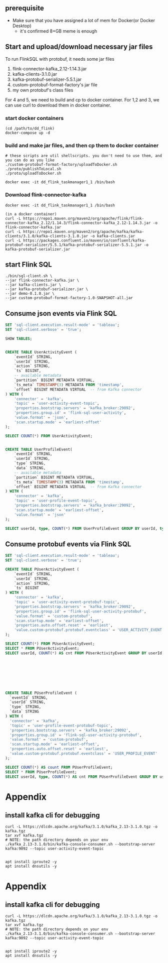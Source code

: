 ## prerequisite
- Make sure that you have assigned a lot of mem for Docker(or Docker Desktop)
  - it's confirmed 8+GB meme is enough

## Start and upload/download necessary jar files 
To run FlinkSQL with protobuf, it needs some jar files
1. flink-connector-kafka_2.12-1.14.3.jar
2. kafka-clients-3.1.0.jar 
3. kafka-protobuf-serializer-5.5.1.jar
4. custom-protobuf-format-factory's jar file
5. my own protobuf's class files

For 4 and 5, we need to build and cp to docker container.
For 1,2 and 3, we can use curl to download them in docker container.

### start docker containers
```shell
(cd /path/to/dd_flink)
docker-compose up -d
```

### build and make jar files, and then cp them to docker container
```shell
# these scripts are util shellscripts. you don't need to use them, and you can do as you like
./custom-protobuf-format-factory/uploadToDocker.sh
./proto/publishToLocal.sh
./proto/uploadToDocker.sh

docker exec -it dd_flink_taskmanager1_1 /bin/bash
```


### Download flink-connector-kafka
```shell
docker exec -it dd_flink_taskmanager1_1 /bin/bash

(in a docker container)
curl -L https://repo1.maven.org/maven2/org/apache/flink/flink-connector-kafka_2.12/1.14.3/flink-connector-kafka_2.12-1.14.3.jar -o flink-connector-kafka.jar
curl -L https://repo1.maven.org/maven2/org/apache/kafka/kafka-clients/3.1.0/kafka-clients-3.1.0.jar -o kafka-clients.jar
curl -L https://packages.confluent.io/maven/io/confluent/kafka-protobuf-serializer/5.5.1/kafka-protobuf-serializer-5.5.1.jar -o kafka-protobuf-serializer.jar
```


## start Flink SQL
```shell
./bin/sql-client.sh \
--jar flink-connector-kafka.jar \
--jar kafka-clients.jar \
--jar kafka-protobuf-serializer.jar \
--jar demo-0.1.0.jar \
--jar custom-protobuf-format-factory-1.0-SNAPSHOT-all.jar

```

## Consume json events via  Flink SQL
```sql
SET 'sql-client.execution.result-mode' = 'tableau';
SET 'sql-client.verbose' = 'true';

SHOW TABLES;


CREATE TABLE UserActivityEvent (
    `eventId` STRING,
    `userId` STRING,
    `action` STRING,
    `ts` BIGINT,
    -- available metadata
    `partition` BIGINT METADATA VIRTUAL,
    `ts_meta` TIMESTAMP(3) METADATA FROM 'timestamp',
    `offset` BIGINT METADATA VIRTUAL  -- from Kafka connector
) WITH (
    'connector' = 'kafka',
    'topic' = 'user-activity-event-topic',
    'properties.bootstrap.servers' = 'kafka_broker:29092',
    'properties.group.id' = 'flink-sql-user-activity',
    'value.format' = 'json',
    'scan.startup.mode' = 'earliest-offset'
);

SELECT COUNT(*) FROM UserActivityEvent;


CREATE TABLE UserProfileEvent(
    `eventId` STRING,
    `userId` STRING,
    `type` STRING,
    `data` STRING,
    -- available metadata
    `partition` BIGINT METADATA VIRTUAL,
    `ts_meta` TIMESTAMP(3) METADATA FROM 'timestamp',
    `offset` BIGINT METADATA VIRTUAL  -- from Kafka connector
) WITH (
    'connector' = 'kafka',
    'topic' = 'user-profile-event-topic',
    'properties.bootstrap.servers' = 'kafka_broker:29092',
    'scan.startup.mode' = 'earliest-offset',
    'value.format' = 'json'
);

SELECT userId, type, COUNT(*) FROM UserProfileEvent GROUP BY userId, type;
```


## Consume protobuf events via  Flink SQL
```sql
SET 'sql-client.execution.result-mode' = 'tableau';
SET 'sql-client.verbose' = 'true';

CREATE TABLE PUserActivityEvent (
    `eventId` STRING,
    `userId` STRING,
    `action` STRING,
    `ts` BIGINT
) WITH (
    'connector' = 'kafka',
    'topic' = 'user-activity-event-protobuf-topic',
    'properties.bootstrap.servers' = 'kafka_broker:29092',
    'properties.group.id' = 'flink-sql-user-activity-protobuf',
    'value.format' = 'custom-protobuf',
    'scan.startup.mode' = 'earliest-offset',
    'properties.auto.offset.reset' = 'earliest',
    'value.custom-protobuf.protobuf.eventclass' = 'USER_ACTIVITY_EVENT'
);

SELECT COUNT(*) FROM PUserActivityEvent;
SELECT * FROM PUserActivityEvent;
SELECT userId, COUNT(*) AS cnt FROM PUserActivityEvent GROUP BY userId;








CREATE TABLE PUserProfileEvent (
  `eventId` STRING,
  `userId` STRING,
  `type` STRING,
  `data` STRING
) WITH (
  'connector' = 'kafka',
  'topic' = 'user-profile-event-protobuf-topic',
  'properties.bootstrap.servers' = 'kafka_broker:29092',
  'properties.group.id' = 'flink-sql-user-activity-protobuf',
  'value.format' = 'custom-protobuf',
  'scan.startup.mode' = 'earliest-offset',
  'properties.auto.offset.reset' = 'earliest',
  'value.custom-protobuf.protobuf.eventclass' = 'USER_PROFILE_EVENT'
);

SELECT COUNT(*) AS count FROM PUserProfileEvent;
SELECT * FROM PUserProfileEvent;
SELECT userId, type, COUNT(*) AS cnt FROM PUserProfileEvent GROUP BY userId, type;


```


# Appendix
## install kafka cli for debugging
```shell
curl -L https://dlcdn.apache.org/kafka/3.1.0/kafka_2.13-3.1.0.tgz -o kafka.tgz
tar xvf kafka.tgz
# NOTE: the path directory depends on your env
./kafka_2.13-3.1.0/bin/kafka-console-consumer.sh --bootstrap-server kafka:9092 --topic user-activity-event-topic


apt install iproute2 -y
apt install dnsutils -y 
```

# Appendix
## install kafka cli for debugging
```shell
curl -L https://dlcdn.apache.org/kafka/3.1.0/kafka_2.13-3.1.0.tgz -o kafka.tgz
tar xvf kafka.tgz
# NOTE: the path directory depends on your env
./kafka_2.13-3.1.0/bin/kafka-console-consumer.sh --bootstrap-server kafka:9092 --topic user-activity-event-topic


apt install iproute2 -y
apt install dnsutils -y 
```

